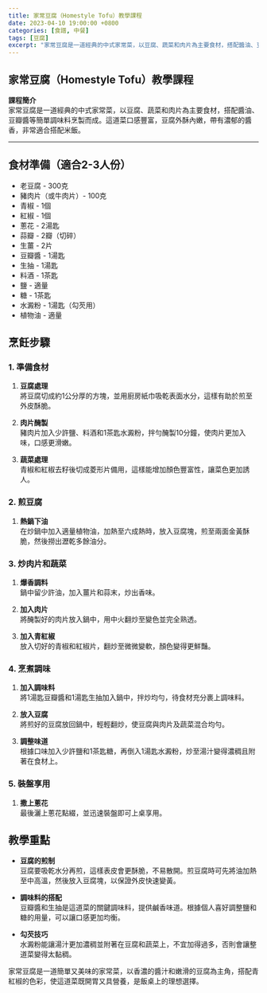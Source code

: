 ```yaml
---
title: 家常豆腐（Homestyle Tofu）教學課程
date: 2023-04-10 19:00:00 +0800
categories: [食譜, 中餐]
tags: [豆腐] 
excerpt: "家常豆腐是一道經典的中式家常菜，以豆腐、蔬菜和肉片為主要食材，搭配醬油、豆瓣醬等簡單調味料烹製而成。這道菜口感豐富，豆腐外酥內嫩，帶有濃郁的醬香，非常適合搭配米飯"
---
```


## 家常豆腐（Homestyle Tofu）教學課程

**課程簡介**  
家常豆腐是一道經典的中式家常菜，以豆腐、蔬菜和肉片為主要食材，搭配醬油、豆瓣醬等簡單調味料烹製而成。這道菜口感豐富，豆腐外酥內嫩，帶有濃郁的醬香，非常適合搭配米飯。

---

## 食材準備（適合2-3人份）

- 老豆腐 - 300克  
- 豬肉片（或牛肉片）- 100克  
- 青椒 - 1個  
- 紅椒 - 1個  
- 蔥花 - 2湯匙  
- 蒜瓣 - 2瓣（切碎）  
- 生薑 - 2片  
- 豆瓣醬 - 1湯匙  
- 生抽 - 1湯匙  
- 料酒 - 1茶匙  
- 鹽 - 適量  
- 糖 - 1茶匙  
- 水澱粉 - 1湯匙（勾芡用）  
- 植物油 - 適量  

## 烹飪步驟

### 1. **準備食材**

1. **豆腐處理**  
   將豆腐切成約1公分厚的方塊，並用廚房紙巾吸乾表面水分，這樣有助於煎至外皮酥脆。

2. **肉片醃製**  
   豬肉片加入少許鹽、料酒和1茶匙水澱粉，拌勻醃製10分鐘，使肉片更加入味，口感更滑嫩。

3. **蔬菜處理**  
   青椒和紅椒去籽後切成菱形片備用，這樣能增加顏色豐富性，讓菜色更加誘人。

### 2. **煎豆腐**

1. **熱鍋下油**  
   在炒鍋中加入適量植物油，加熱至六成熱時，放入豆腐塊，煎至兩面金黃酥脆，然後撈出瀝乾多餘油分。

### 3. **炒肉片和蔬菜**

1. **爆香調料**  
   鍋中留少許油，加入薑片和蒜末，炒出香味。

2. **加入肉片**  
   將醃製好的肉片放入鍋中，用中火翻炒至變色並完全熟透。

3. **加入青紅椒**  
   放入切好的青椒和紅椒片，翻炒至微微變軟，顏色變得更鮮豔。

### 4. **烹煮調味**

1. **加入調味料**  
   將1湯匙豆瓣醬和1湯匙生抽加入鍋中，拌炒均勻，待食材充分裹上調味料。

2. **放入豆腐**  
   將煎好的豆腐放回鍋中，輕輕翻炒，使豆腐與肉片及蔬菜混合均勻。

3. **調整味道**  
   根據口味加入少許鹽和1茶匙糖，再倒入1湯匙水澱粉，炒至湯汁變得濃稠且附著在食材上。

### 5. **裝盤享用**

1. **撒上蔥花**  
   最後灑上蔥花點綴，並迅速裝盤即可上桌享用。

## 教學重點

- **豆腐的煎制**  
  豆腐要吸乾水分再煎，這樣表皮會更酥脆，不易散開。煎豆腐時可先將油加熱至中高溫，然後放入豆腐塊，以保證外皮快速變黃。

- **調味料的搭配**  
  豆瓣醬和生抽是這道菜的關鍵調味料，提供鹹香味道。根據個人喜好調整鹽和糖的用量，可以讓口感更加均衡。

- **勾芡技巧**  
  水澱粉能讓湯汁更加濃稠並附著在豆腐和蔬菜上，不宜加得過多，否則會讓整道菜變得太黏稠。

家常豆腐是一道簡單又美味的家常菜，以香濃的醬汁和嫩滑的豆腐為主角，搭配青紅椒的色彩，使這道菜既開胃又具營養，是飯桌上的理想選擇。
